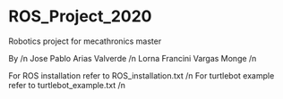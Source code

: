 # ROS_Project_2020 
Robotics project for mecathronics master
 
By /n
	Jose Pablo Arias Valverde /n
	Lorna Francini Vargas Monge /n

For ROS installation refer to ROS_installation.txt /n
For turtlebot example refer to turtlebot_example.txt /n


